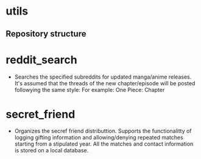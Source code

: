 # utils

## Repository structure

# reddit_search

- Searches the specified subreddits for updated manga/anime releases. It's assumed that the threads of the new chapter/episode will be posted followying the same style:
  For example: One Piece: Chapter <chapter number>
  

# secret_friend

- Organizes the secref friend distributtion. Supports the functionalitty of logging gifting information and allowing/denying repeated matches starting from a stipulated year. All the matches and contact information is stored on a local database.
